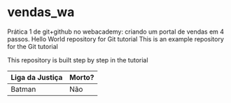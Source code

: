 # vendas_wa
Prática 1 de git+github no webacademy: criando um portal de vendas em 4 passos.
Hello World repository for Git tutorial
This is an example repository for the Git tutorial

This repository is built step by step in the tutorial

| Liga da Justiça | Morto? |
|-----------------|--------|
|Batman           |Não     |